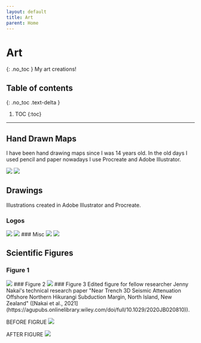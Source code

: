 ```yaml
---
layout: default
title: Art
parent: Home
---
```


# Art
{: .no_toc }
My art creations!

## Table of contents
{: .no_toc .text-delta }

1. TOC
{:toc}

---
## Hand Drawn Maps
 I have been hand drawing maps since I was 14 years old. In the old days I used pencil and paper nowadays I use Procreate and Adobe Illustrator.

<img src="{{site.baseurl}}/img/Geology of Southern Norway.jpg"/>
<img src="{{site.baseurl}}/img/ScotlandMap.jpg"/>

## Drawings
Illustrations created in Adobe Illustrator and Procreate.

### Logos
<img src="{{site.baseurl}}/img/cugeologo1.jpg"/>
<img src="{{site.baseurl}}/img/cugeologo2.jpg"/>
### Misc
<img src="{{site.baseurl}}/img/coffee.jpg"/>
<img src="{{site.baseurl}}/img/BLM.jpg"/>

## Scientific Figures

### Figure 1
<img src="{{site.baseurl}}/img/GR_plot.jpg"/>
### Figure 2
<img src="{{site.baseurl}}/img/TM_metric.jpg"/>
### Figure 3
Edited figure for fellow researcher Jenny Nakai's technical research paper "Near Trench 3D Seismic Attenuation Offshore Northern Hikurangi Subduction Margin, North Island, New Zealand" ([Nakai et al., 2021](https://agupubs.onlinelibrary.wiley.com/doi/full/10.1029/2020JB020810)).

BEFORE FIGRUE
<img src="{{site.baseurl}}/img/jgrb54741-fig-0007-m-before.jpg"/>

AFTER FIGURE
<img src="{{site.baseurl}}/img/jgrb54741-fig-0007-m-after.jpg"/>
